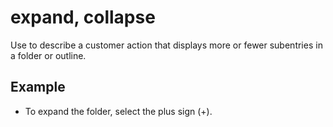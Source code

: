 # expand, collapse

Use to describe a customer action that displays more or fewer subentries in a folder or outline. 

## Example

- To expand the folder, select the plus sign (+).
